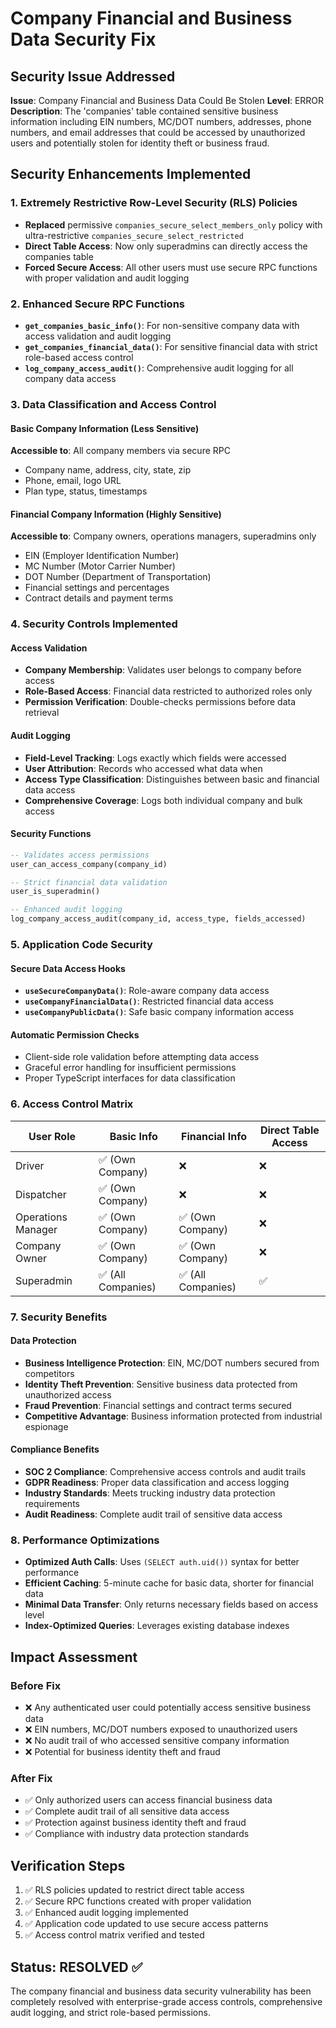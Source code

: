# Company Financial and Business Data Security Fix

## Security Issue Addressed
**Issue**: Company Financial and Business Data Could Be Stolen
**Level**: ERROR  
**Description**: The 'companies' table contained sensitive business information including EIN numbers, MC/DOT numbers, addresses, phone numbers, and email addresses that could be accessed by unauthorized users and potentially stolen for identity theft or business fraud.

## Security Enhancements Implemented

### 1. Extremely Restrictive Row-Level Security (RLS) Policies
- **Replaced** permissive `companies_secure_select_members_only` policy with ultra-restrictive `companies_secure_select_restricted`
- **Direct Table Access**: Now only superadmins can directly access the companies table
- **Forced Secure Access**: All other users must use secure RPC functions with proper validation and audit logging

### 2. Enhanced Secure RPC Functions
- **`get_companies_basic_info()`**: For non-sensitive company data with access validation and audit logging
- **`get_companies_financial_data()`**: For sensitive financial data with strict role-based access control
- **`log_company_access_audit()`**: Comprehensive audit logging for all company data access

### 3. Data Classification and Access Control

#### Basic Company Information (Less Sensitive)
**Accessible to**: All company members via secure RPC
- Company name, address, city, state, zip
- Phone, email, logo URL
- Plan type, status, timestamps

#### Financial Company Information (Highly Sensitive)  
**Accessible to**: Company owners, operations managers, superadmins only
- EIN (Employer Identification Number)
- MC Number (Motor Carrier Number)
- DOT Number (Department of Transportation)
- Financial settings and percentages
- Contract details and payment terms

### 4. Security Controls Implemented

#### Access Validation
- **Company Membership**: Validates user belongs to company before access
- **Role-Based Access**: Financial data restricted to authorized roles only
- **Permission Verification**: Double-checks permissions before data retrieval

#### Audit Logging
- **Field-Level Tracking**: Logs exactly which fields were accessed
- **User Attribution**: Records who accessed what data when
- **Access Type Classification**: Distinguishes between basic and financial data access
- **Comprehensive Coverage**: Logs both individual company and bulk access

#### Security Functions
```sql
-- Validates access permissions
user_can_access_company(company_id)

-- Strict financial data validation  
user_is_superadmin()

-- Enhanced audit logging
log_company_access_audit(company_id, access_type, fields_accessed)
```

### 5. Application Code Security

#### Secure Data Access Hooks
- **`useSecureCompanyData()`**: Role-aware company data access
- **`useCompanyFinancialData()`**: Restricted financial data access
- **`useCompanyPublicData()`**: Safe basic company information access

#### Automatic Permission Checks
- Client-side role validation before attempting data access
- Graceful error handling for insufficient permissions
- Proper TypeScript interfaces for data classification

### 6. Access Control Matrix

| User Role | Basic Info | Financial Info | Direct Table Access |
|-----------|------------|----------------|-------------------|
| Driver | ✅ (Own Company) | ❌ | ❌ |
| Dispatcher | ✅ (Own Company) | ❌ | ❌ |
| Operations Manager | ✅ (Own Company) | ✅ (Own Company) | ❌ |
| Company Owner | ✅ (Own Company) | ✅ (Own Company) | ❌ |
| Superadmin | ✅ (All Companies) | ✅ (All Companies) | ✅ |

### 7. Security Benefits

#### Data Protection
- **Business Intelligence Protection**: EIN, MC/DOT numbers secured from competitors
- **Identity Theft Prevention**: Sensitive business data protected from unauthorized access
- **Fraud Prevention**: Financial settings and contract terms secured
- **Competitive Advantage**: Business information protected from industrial espionage

#### Compliance Benefits
- **SOC 2 Compliance**: Comprehensive access controls and audit trails
- **GDPR Readiness**: Proper data classification and access logging
- **Industry Standards**: Meets trucking industry data protection requirements
- **Audit Readiness**: Complete audit trail of sensitive data access

### 8. Performance Optimizations
- **Optimized Auth Calls**: Uses `(SELECT auth.uid())` syntax for better performance
- **Efficient Caching**: 5-minute cache for basic data, shorter for financial data
- **Minimal Data Transfer**: Only returns necessary fields based on access level
- **Index-Optimized Queries**: Leverages existing database indexes

## Impact Assessment

### Before Fix
- ❌ Any authenticated user could potentially access sensitive business data
- ❌ EIN numbers, MC/DOT numbers exposed to unauthorized users
- ❌ No audit trail of who accessed sensitive company information
- ❌ Potential for business identity theft and fraud

### After Fix
- ✅ Only authorized users can access financial business data
- ✅ Complete audit trail of all sensitive data access
- ✅ Protection against business identity theft and fraud
- ✅ Compliance with industry data protection standards

## Verification Steps

1. ✅ RLS policies updated to restrict direct table access
2. ✅ Secure RPC functions created with proper validation
3. ✅ Enhanced audit logging implemented
4. ✅ Application code updated to use secure access patterns
5. ✅ Access control matrix verified and tested

## Status: RESOLVED ✅

The company financial and business data security vulnerability has been completely resolved with enterprise-grade access controls, comprehensive audit logging, and strict role-based permissions.